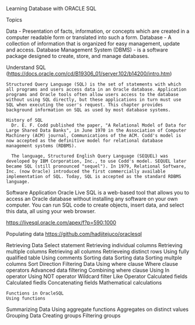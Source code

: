 Learning Database with ORACLE SQL

Topics

  Data - Presentation of facts, information, or concepts which are created in a computer readable form or translated into such a form.
  Database - A  collection of information that is organized for easy management, update and access.
  Database Management System (DBMS) - is a software package designed to create, store, and manage databases.

  Understand SQL
    (https://docs.oracle.com/cd/B19306_01/server.102/b14200/intro.htm)

    Structured Query Language (SQL) is the set of statements with which all programs and users access data in an Oracle database. Application programs and Oracle tools often allow users access to the database without using SQL directly, but these applications in turn must use SQL when executing the user's request. This chapter provides background information on SQL as used by most database systems.
                       
    History of SQL
      Dr. E. F. Codd published the paper, "A Relational Model of Data for Large Shared Data Banks", in June 1970 in the Association of Computer Machinery (ACM) journal, Communications of the ACM. Codd's model is now accepted as the definitive model for relational database management systems (RDBMS). 

      The language, Structured English Query Language (SEQUEL) was developed by IBM Corporation, Inc., to use Codd's model. SEQUEL later became SQL (still pronounced "sequel"). In 1979, Relational Software, Inc. (now Oracle) introduced the first commercially available implementation of SQL. Today, SQL is accepted as the standard RDBMS language.

Software Application
  Oracle Live SQL is a web-based tool that allows you to access an Oracle database without installing any software on your own computer. You can run SQL code to create objects, insert data, and select this data, all using your web browser.

  https://livesql.oracle.com/apex/f?p=590:1000

  Populating data
     https://github.com/hadjitejuco/oraclesql

  Retrieving Data
     Select statement
     Retrieving individual columns
     Retrieving multiple columns
     Retrieving all columns
     Retrieveing distinct rows
     Using fully qualified table
     Using comments
Sorting data
    Sorting data
    Sorting multple columns
    Sort Direction
  Filtering Data
    Using where clause
    Where clause operators
  Advanced data filtering
    Combining where clause
    Using In operator
    Using NOT operator
    Wildcard filter
    Like Operator
  Calculated fields
    Calculated fiedls
    Concatenating fields
    Mathematical calculations

    Functions in OracleSQL
    Using functions
  Summarizing Data
    Using aggregate functions
    Aggregates on distinct values
  Grouping Data
    Creating groups
    Filtering groups
